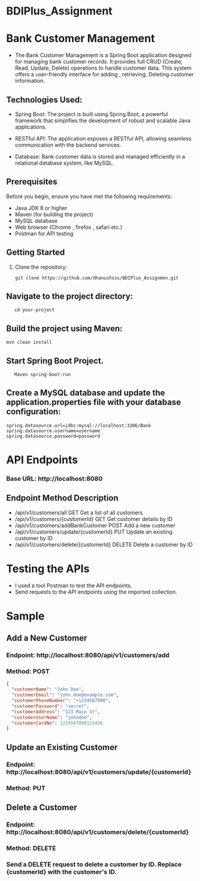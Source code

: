 # BDIPlus_Assignment

# Bank Customer Management

- The Bank Customer Management  is a Spring Boot application designed for managing bank customer records. It provides full CRUD (Create, Read, Update, Delete) operations to handle customer data. This system offers a user-friendly interface for adding , retrieving, Deleting customer information.

## Technologies Used:

- Spring Boot: The project is built using Spring Boot, a powerful framework that simplifies the development of robust and scalable Java applications.

- RESTful API: The application exposes a RESTful API, allowing seamless communication with the backend services.

- Database: Bank customer data is stored and managed efficiently in a relational database system, like MySQL.




## Prerequisites

Before you begin, ensure you have met the following requirements:

- Java JDK 8 or higher
- Maven (for building the project)
- MySQL database
- Web browser (Chrome , firefox , safari etc.)
- Postman for API testing

## Getting Started

1. Clone the repository:

   ```shell
   git clone https://github.com/dhanushsss/BDIPlus_Assignmen.git
   ```



## Navigate to the project directory:

```shell
   cd your-project
```

## Build the project using Maven:

```shell
mvn clean install
```

## Start Spring Boot Project.

``` shell
   Maven spring-boot:run
```

## Create a MySQL database and update the application.properties file with your database configuration:

``` application.properties
spring.datasource.url=jdbc:mysql://localhost:3306/Bank
spring.datasource.username=username
spring.datasource.password=password
```



# API Endpoints

### Base URL: http://localhost:8080
## Endpoint	Method	Description
- /api/v1/customers/all	GET	Get a list of all customers
- /api/v1/customers/{customerId}	GET	Get customer details by ID
- /api/v1/customers/addBankCustomer	POST	Add a new customer
- /api/v1/customers/update/{customerId}	PUT	Update an existing customer by ID
- /api/v1/customers/delete/{customerId}	DELETE	Delete a customer by ID

# Testing the APIs
- I used a tool Postman to test the API endpoints.
- Send requests to the API endpoints using the imported collection.


# Sample 

## Add a New Customer
### Endpoint: http://localhost:8080/api/v1/customers/add
### Method: POST



``` json
{
  "customerName": "John Doe",
  "customerEmail": "john.doe@example.com",
  "customerPhoneNumber": "+1234567890",
  "customerPassword": "secret",
  "customerAddress": "123 Main St",
  "customerUserName": "johndoe",
  "customerCardNo": 1234567890123456
}
```


## Update an Existing Customer
### Endpoint: http://localhost:8080/api/v1/customers/update/{customerId}
### Method: PUT



## Delete a Customer
### Endpoint: http://localhost:8080/api/v1/customers/delete/{customerId}
### Method: DELETE
### Send a DELETE request to delete a customer by ID. Replace {customerId} with the customer's ID.








